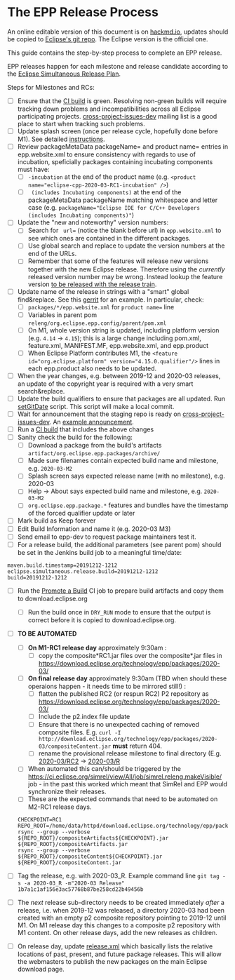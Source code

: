 The EPP Release Process
=======================

An online editable version of this document is on [hackmd.io](https://hackmd.io/@jonahgraham/eclipse-epp-release-process), updates should be copied to [Eclipse's git repo](https://git.eclipse.org/c/epp/org.eclipse.epp.packages.git/tree/RELEASING.md). The Eclipse version is the official one.

This guide contains the step-by-step process to complete an EPP release. 

EPP releases happen for each milestone and release candidate according to the [Eclipse Simultaneous Release Plan](https://wiki.eclipse.org/Simultaneous_Release).

Steps for Milestones and RCs:

- [ ] Ensure that the [CI build](https://ci.eclipse.org/packaging/job/simrel.epp-tycho-build/) is green. Resolving non-green builds will require tracking down problems and incompatibilities across all Eclipse participating projects. [cross-project-issues-dev](https://accounts.eclipse.org/mailing-list/cross-project-issues-dev) mailing list is a good place to start when tracking such problems.
- [ ] Update splash screen (once per release cycle, hopefully done before M1). See detailed [instructions](https://git.eclipse.org/c/epp/org.eclipse.epp.packages.git/tree/packages/org.eclipse.epp.package.common/splash/INSTRUCTIONS.md).
- [ ] Review packageMetaData packageName= and product name= entries in epp.website.xml to ensure consistency with regards to use of incubation, speficially packages containing incubating components must have:
    - [ ] `-incubation` at the end of the product name (e.g. `<product name="eclipse-cpp-2020-03-RC1-incubation" />`)
    - [ ] ` (includes Incubating components)` at the end of the packageMetaData packageName matching whitespace and letter case (e.g. `packageName="Eclipse IDE for C/C++ Developers (includes Incubating components)"`)
- [ ] Update the "new and noteworthy" version numbers:
    - [ ] Search for ` url=` (notice the blank before url) in `epp.website.xml` to see which ones are contained in the different packages.
    - [ ] Use global search and replace to update the version numbers at the end of the URLs.
    - [ ] Remember that some of the features will release new versions together with the new Eclipse release. Therefore using the _currently_ released version number may be wrong. Instead lookup the feature version [to be released with the release train](https://projects.eclipse.org/releases/2020-03).
- [ ] Update name of the release in strings with a "smart" global find&replace. See this [gerrit](https://git.eclipse.org/r/#/c/157267/) for an example. In particular, check:
    - [ ] `packages/*/epp.website.xml` for `product name=` line
    - [ ] Variables in parent pom `releng/org.eclipse.epp.config/parent/pom.xml`
    - [ ] On M1, whole version string is updated, including platform version (e.g. `4.14` -> `4.15`); this is a large change including pom.xml, feature.xml, MANIFEST.MF, epp.website.xml, and epp.product
    - [ ] When Eclipse Platform contributes M1, the `<feature id="org.eclipse.platform" version="4.15.0.qualifier"/>` lines in each epp.product also needs to be updated.
- [ ] When the year changes, e.g. between 2019-12 and 2020-03 releases, an update of the copyright year is required with a very smart search&replace.
- [ ] Update the build qualifiers to ensure that packages are all updated. Run [setGitDate](https://git.eclipse.org/c/epp/org.eclipse.epp.packages.git/tree/releng/org.eclipse.epp.config/tools/setGitDate) script. This script will make a local commit.
- [ ] Wait for announcement that the staging repo is ready on [cross-project-issues-dev](https://accounts.eclipse.org/mailing-list/cross-project-issues-dev). An [example announcement](https://www.eclipse.org/lists/cross-project-issues-dev/msg17420.html).
- [ ] Run a [CI build](https://ci.eclipse.org/packaging/job/simrel.epp-tycho-build/) that includes the above changes
- [ ] Sanity check the build for the following:
    - [ ] Download a package from the build's artifacts `artifact/org.eclipse.epp.packages/archive/`
    - [ ] Made sure filenames contain expected build name and milestone, e.g. `2020-03-M2`
    - [ ] Splash screen says expected release name (with no milestone), e.g. 2020-03
    - [ ] Help -> About says expected build name and milestone, e.g. `2020-03-M2`
    - [ ] `org.eclipse.epp.package.*` features and bundles have the timestamp of the forced qualifier update or later
- [ ] Mark build as Keep forever
- [ ] Edit Build Information and name it (e.g. 2020-03 M3)
- [ ] Send email to epp-dev to request package maintainers test it.
- [ ] For a release build, the additional parameters (see parent pom) should be set in the Jenkins build job to a meaningful time/date:
```
maven.build.timestamp=20191212-1212
eclipse.simultaneous.release.build=20191212-1212
build=20191212-1212
```
- [ ] Run the [Promote a Build](https://ci.eclipse.org/packaging/job/promote-a-build/) CI job to prepare build artifacts and copy them to download.eclipse.org
    - [ ] Run the build once in `DRY_RUN` mode to ensure that the output is correct before it is copied to download.eclipse.org.
- [ ] **TO BE AUTOMATED**
    - [ ] **On M1-RC1 release day** approximately 9:30am :
        - [ ] copy the composite\*RC1.jar files over the composite\*.jar files in https://download.eclipse.org/technology/epp/packages/2020-03/
    - [ ] **On final release day** approximately 9:30am (TBD when should these operaions happen - it needs time to be mirrored still!) : 
        - [ ] flatten the published RC2 (or respun RC2) P2 repository as https://download.eclipse.org/technology/epp/packages/2020-03/
        - [ ] Include the p2.index file update
        - [ ] Ensure that there is no unexpected caching of removed composite files. E.g. `curl -I http://download.eclipse.org/technology/epp/packages/2020-03/compositeContent.jar` **must** return 404.
        - [ ] rename the provisional release milestone to final directory (E.g. [2020-03/RC2](https://download.eclipse.org/technology/epp/downloads/release/2020-03/RC2) -> [2020-03/R](https://download.eclipse.org/technology/epp/downloads/release/2020-03/R)
    - [ ] When automated this can/should be triggered by the https://ci.eclipse.org/simrel/view/All/job/simrel.releng.makeVisible/ job - in the past this worked which meant that SimRel and EPP would synchronize their releases.
    - [ ] These are the expected commands that need to be automated on M2-RC1 release days.
    ```
    CHECKPOINT=RC1
    REPO_ROOT=/home/data/httpd/download.eclipse.org/technology/epp/packages
    rsync --group --verbose ${REPO_ROOT}/compositeArtifacts${CHECKPOINT}.jar ${REPO_ROOT}/compositeArtifacts.jar
    rsync --group --verbose ${REPO_ROOT}/compositeContent${CHECKPOINT}.jar ${REPO_ROOT}/compositeContent.jar
    ```
- [ ] Tag the release, e.g. with 2020-03_R. Example command line `git tag -s -a 2020-03_R -m"2020-03 Release" 1b7a1c1af156e3ac57768b87be258cd22b49456b`
- [ ] The _next_ release sub-directory needs to be created immediately _after_ a release, i.e. when 2019-12 was released, a directory 2020-03 had been created with an empty p2 composite repository pointing to 2019-12 until M1. On M1 release day this changes to a composite p2 repository with M1 content. On other release days, add the new releases as children. 
- [ ] On release day, update [release.xml](https://download.eclipse.org/technology/epp/downloads/release/release.xml) which basically lists the relative locations of past, present, and future package releases. This will allow the webmasters to publish the new packages on the main Eclipse download page.

